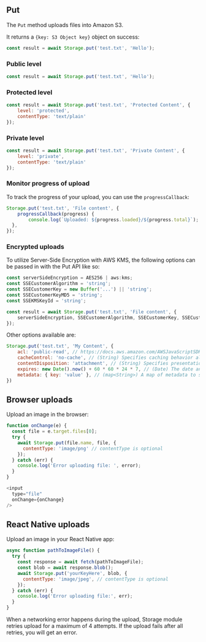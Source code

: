 ## Put
The `Put` method uploads files into Amazon S3.

It returns a `{key: S3 Object key}` object on success:

```javascript
const result = await Storage.put('test.txt', 'Hello');
```

### Public level

```javascript
const result = await Storage.put('test.txt', 'Hello');
```

### Protected level

```javascript
const result = await Storage.put('test.txt', 'Protected Content', {
    level: 'protected',
    contentType: 'text/plain'
});
```

### Private level

```javascript
const result = await Storage.put('test.txt', 'Private Content', {
    level: 'private',
    contentType: 'text/plain'
});
```

### Monitor progress of upload

To track the progress of your upload, you can use the ```progressCallback```: 

```javascript
Storage.put('test.txt', 'File content', {
    progressCallback(progress) {
        console.log(`Uploaded: ${progress.loaded}/${progress.total}`);
  },
});
```
### Encrypted uploads

To utilize Server-Side Encryption with AWS KMS, the following options can be passed in with the Put API like so:

```javascript
const serverSideEncryption = AES256 | aws:kms;
const SSECustomerAlgorithm = 'string';
const SSECustomerKey = new Buffer('...') || 'string';
const SSECustomerKeyMD5 = 'string';
const SSEKMSKeyId = 'string';

const result = await Storage.put('test.txt', 'File content', {
    serverSideEncryption, SSECustomerAlgorithm, SSECustomerKey, SSECustomerKeyMD5, SSEKMSKeyId
});
```

Other options available are:

```javascript
Storage.put('test.txt', 'My Content', {
    acl: 'public-read', // https://docs.aws.amazon.com/AWSJavaScriptSDK/latest/AWS/S3.html#upload-property
    cacheControl: 'no-cache', // (String) Specifies caching behavior along the request/reply chain
    contentDisposition: 'attachment', // (String) Specifies presentational information for the object
    expires: new Date().now() + 60 * 60 * 24 * 7, // (Date) The date and time at which the object is no longer cacheable. ISO-8601 string, or a UNIX timestamp in seconds
    metadata: { key: 'value' }, // (map<String>) A map of metadata to store with the object in S3.
})
```

## Browser uploads
Upload an image in the browser:

```javascript
function onChange(e) {
  const file = e.target.files[0];
  try {
    await Storage.put(file.name, file, {
      contentType: 'image/png' // contentType is optional
    });
  } catch (err) {
    console.log('Error uploading file: ', error);
  }  
}

<input
  type="file"
  onChange={onChange}
/>
```

## React Native uploads
Upload an image in your React Native app:

```javascript
async function pathToImageFile() {
  try {
    const response = await fetch(pathToImageFile);
    const blob = await response.blob();
    await Storage.put('yourKeyHere', blob, {
      contentType: 'image/jpeg', // contentType is optional
    });
  } catch (err) {
    console.log('Error uploading file:', err);
  }
}
```

When a networking error happens during the upload, Storage module retries upload for a maximum of 4 attempts. If the upload fails after all retries, you will get an error.
